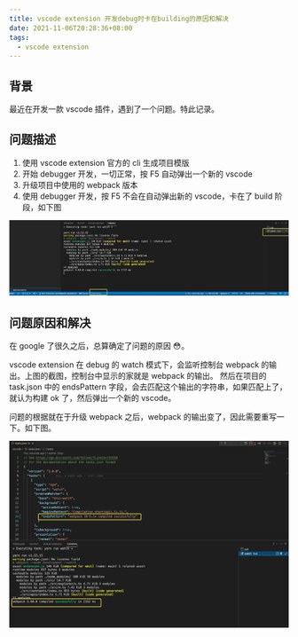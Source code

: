```yaml
---
title: vscode extension 开发debug时卡在building的原因和解决
date: 2021-11-06T20:28:36+08:00
tags:
  - vscode extension
---
```


## 背景

最近在开发一款 vscode 插件，遇到了一个问题。特此记录。

## 问题描述

1. 使用 vscode extension 官方的 cli 生成项目模版
2. 开始 debugger 开发，一切正常，按 F5 自动弹出一个新的 vscode
3. 升级项目中使用的 webpack 版本
4. 使用 debugger 开发，按 F5 不会在自动弹出新的 vscode，卡在了 build 阶段，如下图

![vscode_extension_debug_problem](/images/vscode_extension.png)

## 问题原因和解决

在 google 了很久之后，总算确定了问题的原因 😳。

vscode extension 在 debug 的 watch 模式下，会监听控制台 webpack 的输出。上图的截图，控制台中显示的家就是 webpack 的输出。
然后在项目的 task.json 中的 endsPattern 字段，会去匹配这个输出的字符串，如果匹配上了，就认为构建 ok 了，然后弹出一个新的 vscode。

问题的根据就在于升级 webpack 之后，webpack 的输出变了，因此需要重写一下。如下图。

![vscode_extension_debug_fix](/images/vscode_extension_fix.png)
